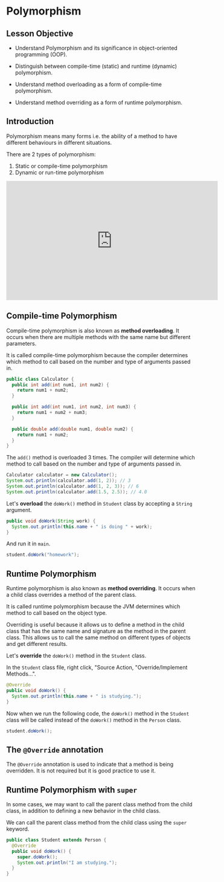 # Polymorphism

## Lesson Objective

- Understand Polymorphism and its significance in object-oriented programming (OOP).

- Distinguish between compile-time (static) and runtime (dynamic) polymorphism.

- Understand method overloading as a form of compile-time polymorphism.

- Understand method overriding as a form of runtime polymorphism.

## Introduction

Polymorphism means many forms i.e. the ability of a method to have different behaviours in different situations.

There are 2 types of polymorphism:

1. Static or compile-time polymorphism
2. Dynamic or run-time polymorphism

<iframe width="560" height="315" src="https://www.youtube.com/embed/gICOd0m84R0?si=3qniRKVcZeTdZrS5" title="YouTube video player" frameborder="0" allow="accelerometer; autoplay; clipboard-write; encrypted-media; gyroscope; picture-in-picture; web-share" referrerpolicy="strict-origin-when-cross-origin" allowfullscreen></iframe>





## Compile-time Polymorphism

Compile-time polymorphism is also known as **method overloading**. It occurs when there are multiple methods with the same name but different parameters.

It is called compile-time polymorphism because the compiler determines which method to call based on the number and type of arguments passed in.

```java
public class Calculator {
  public int add(int num1, int num2) {
    return num1 + num2;
  }

  public int add(int num1, int num2, int num3) {
    return num1 + num2 + num3;
  }

  public double add(double num1, double num2) {
    return num1 + num2;
  }
}
```

The `add()` method is overloaded 3 times. The compiler will determine which method to call based on the number and type of arguments passed in.

```java
Calculator calculator = new Calculator();
System.out.println(calculator.add(1, 2)); // 3
System.out.println(calculator.add(1, 2, 3)); // 6
System.out.println(calculator.add(1.5, 2.5)); // 4.0
```

Let's **overload** the `doWork()` method in `Student` class by accepting a `String` argument.

```java
public void doWork(String work) {
  System.out.println(this.name + " is doing " + work);
}
```

And run it in `main`.

```java
student.doWork("homework");
```

## Runtime Polymorphism

Runtime polymorphism is also known as **method overriding**. It occurs when a child class overrides a method of the parent class.

It is called runtime polymorphism because the JVM determines which method to call based on the object type.

Overriding is useful because it allows us to define a method in the child class that has the same name and signature as the method in the parent class. This allows us to call the same method on different types of objects and get different results.

Let's **override** the `doWork()` method in the `Student` class.

In the `Student` class file, right click, "Source Action, "Override/Implement Methods...".

```java
@Override
public void doWork() {
  System.out.println(this.name + " is studying.");
}
```

Now when we run the following code, the `doWork()` method in the `Student` class will be called instead of the `doWork()` method in the `Person` class.

```java
student.doWork();
```

## The `@Override` annotation

The `@Override` annotation is used to indicate that a method is being overridden. It is not required but it is good practice to use it.

## Runtime Polymorphism with `super`

In some cases, we may want to call the parent class method from the child class, in addition to defining a new behavior in the child class.

We can call the parent class method from the child class using the `super` keyword.

```java
public class Student extends Person {
  @Override
  public void doWork() {
    super.doWork();
    System.out.println("I am studying.");
  }
}
```